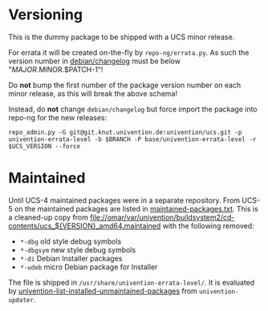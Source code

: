 Versioning
==========
This is the dummy package to be shipped with a UCS minor release.

For errata it will be created on-the-fly by `repo-ng/errata.py`.
As such the version number in [debian/changelog](debian/changelog) must be below "$MAJOR.$MINOR.$PATCH-1"!

Do **not** bump the first number of the package version number on each minor
release, as this will break the above schema!

Instead, do **not** change `debian/changelog` but force import the package into repo-ng for the new releases:

```
repo_admin.py -G git@git.knut.univention.de:univention/ucs.git -p univention-errata-level -b $BRANCH -P base/univention-errata-level -r $UCS_VERSION --force
```

Maintained
==========
Until UCS-4 maintained packages were in a separate repository.
From UCS-5 on the maintained packages are listed in [maintained-packages.txt](maintained-packages.txt).
This is a cleaned-up copy from <file://omar/var/univention/buildsystem2/cd-contents/ucs_${VERSION}_amd64.maintained> with the following removed:
- `*-dbg` old style debug symbols
- `*-dbgsym` new style debug symbols
- `*-di` Debian Installer packages
- `*-udeb` micro Debian package for Installer

The file is shipped in `/usr/share/univention-errata-level/`.
It is evaluated by [univention-list-installed-unmaintained-packages](../base/univention-updater/) from `univention-updater`.
